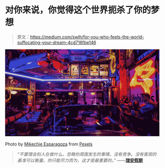 # 对你来说，你觉得这个世界扼杀了你的梦想

> 原文：<https://medium.com/swlh/for-you-who-feels-the-world-suffocating-your-dream-4cd716fbe146>

![](img/39cef12b2240e3508c86264485794c38.png)

Photo by [Mikechie Esparagoza](https://www.pexels.com/@mikechie-esparagoza-749296?utm_content=attributionCopyText&utm_medium=referral&utm_source=pexels) from [Pexels](https://www.pexels.com/photo/people-sitting-near-tables-1601775/?utm_content=attributionCopyText&utm_medium=referral&utm_source=pexels)

> *“不要理会别人在做什么。忽略你周围发生的事情。没有竞争。没有客观的基准可以衡量。你只能尽力而为，这才是最重要的。”*
> ——[**瑞安假期**](https://medium.com/u/2e2701ae378f?source=post_page-----4cd716fbe146--------------------------------)